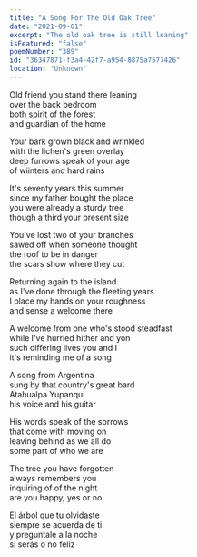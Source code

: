 ```yaml
---
title: "A Song For The Old Oak Tree"
date: "2021-09-01"
excerpt: "The old oak tree is still leaning"
isFeatured: "false"
poemNumber: "389"
id: "36347871-f3a4-42f7-a954-8875a7577426"
location: "Unknown"
---
```


Old friend you stand there leaning  
over the back bedroom  
both spirit of the forest  
and guardian of the home

Your bark grown black and wrinkled  
with the lichen's green overlay  
deep furrows speak of your age  
of wiinters and hard rains

It's seventy years this summer  
since my father bought the place  
you were already a sturdy tree  
though a third your present size

You've lost two of your branches  
sawed off when someone thought  
the roof to be in danger  
the scars show where they cut

Returning again to the island  
as I've done through the fleeting years  
I place my hands on your roughness  
and sense a welcome there

A welcome from one who's stood steadfast  
while I've hurried hither and yon  
such differing lives you and I  
it's reminding me of a song

A song from Argentina  
sung by that country's great bard  
Atahualpa Yupanqui  
his voice and his guitar

His words speak of the sorrows  
that come with moving on  
leaving behind as we all do  
some part of who we are

The tree you have forgotten  
always remembers you  
inquiring of of the night  
are you happy, yes or no

El árbol que tu olvidaste  
siempre se acuerda de ti  
y preguntale a la noche  
si serás o no feliz
